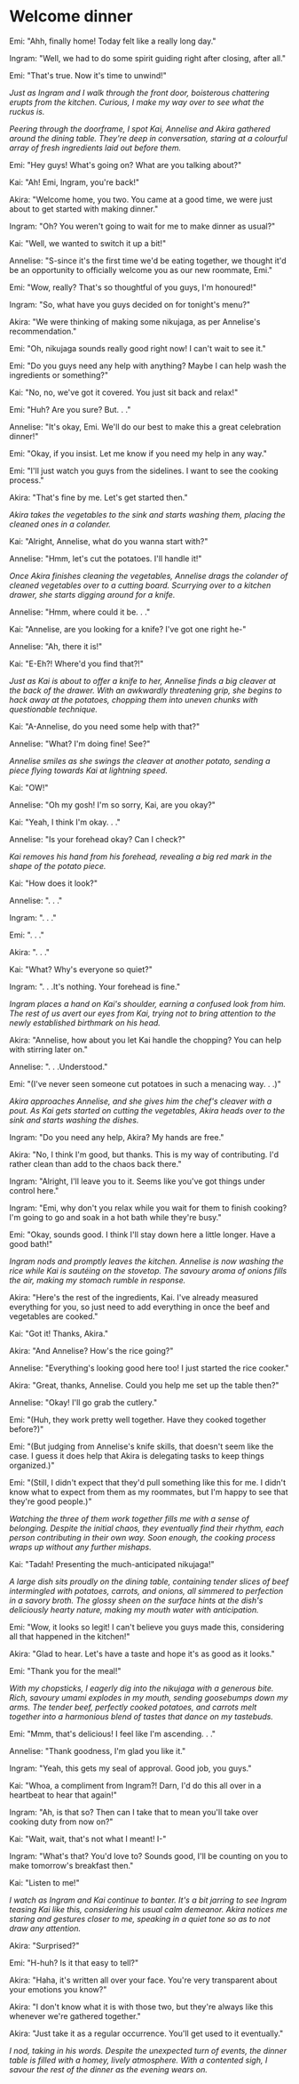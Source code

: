 # Welcome dinner
Emi: "Ahh, finally home! Today felt like a really long day."

Ingram: "Well, we had to do some spirit guiding right after closing, after all."

Emi: "That's true. Now it's time to unwind!"

*Just as Ingram and I walk through the front door, boisterous chattering erupts from the kitchen. Curious, I make my way over to see what the ruckus is.*

*Peering through the doorframe, I spot Kai, Annelise and Akira gathered around the dining table. They're deep in conversation, staring at a colourful array of fresh ingredients laid out before them.*

Emi: "Hey guys! What's going on? What are you talking about?"

Kai: "Ah! Emi, Ingram, you're back!"

Akira: "Welcome home, you two. You came at a good time, we were just about to get started with making dinner."

Ingram: "Oh? You weren't going to wait for me to make dinner as usual?"

Kai: "Well, we wanted to switch it up a bit!"

Annelise: "S-since it's the first time we'd be eating together, we thought it'd be an opportunity to officially welcome you as our new roommate, Emi."

Emi: "Wow, really? That's so thoughtful of you guys, I'm honoured!"

Ingram: "So, what have you guys decided on for tonight's menu?"

Akira: "We were thinking of making some nikujaga, as per Annelise's recommendation."

Emi: "Oh, nikujaga sounds really good right now! I can't wait to see it."

Emi: "Do you guys need any help with anything? Maybe I can help wash the ingredients or something?"

Kai: "No, no, we've got it covered. You just sit back and relax!"

Emi: "Huh? Are you sure? But. . ."

Annelise: "It's okay, Emi. We'll do our best to make this a great celebration dinner!"

Emi: "Okay, if you insist. Let me know if you need my help in any way."

Emi: "I'll just watch you guys from the sidelines. I want to see the cooking process."

Akira: "That's fine by me. Let's get started then."

*Akira takes the vegetables to the sink and starts washing them, placing the cleaned ones in a colander.*

Kai: "Alright, Annelise, what do you wanna start with?"

Annelise: "Hmm, let's cut the potatoes. I'll handle it!"

*Once Akira finishes cleaning the vegetables, Annelise drags the colander of cleaned vegetables over to a cutting board. Scurrying over to a kitchen drawer, she starts digging around for a knife.*

Annelise: "Hmm, where could it be. . ."

Kai: "Annelise, are you looking for a knife? I've got one right he-"

Annelise: "Ah, there it is!"

Kai: "E-Eh?! Where'd you find that?!"

*Just as Kai is about to offer a knife to her, Annelise finds a big cleaver at the back of the drawer. With an awkwardly threatening grip, she begins to hack away at the potatoes, chopping them into uneven chunks with questionable technique.*

Kai: "A-Annelise, do you need some help with that?"

Annelise: "What? I'm doing fine! See?"

*Annelise smiles as she swings the cleaver at another potato, sending a piece flying towards Kai at lightning speed.*

Kai: "OW!"

Annelise: "Oh my gosh! I'm so sorry, Kai, are you okay?"

Kai: "Yeah, I think I'm okay. . ."

Annelise: "Is your forehead okay? Can I check?"

*Kai removes his hand from his forehead, revealing a big red mark in the shape of the potato piece.*

Kai: "How does it look?"

Annelise: ". . ."

Ingram: ". . ."

Emi: ". . ."

Akira: ". . ."

Kai: "What? Why's everyone so quiet?"

Ingram: ". . .It's nothing. Your forehead is fine."

*Ingram places a hand on Kai's shoulder, earning a confused look from him. The rest of us avert our eyes from Kai, trying not to bring attention to the newly established birthmark on his head.*

Akira: "Annelise, how about you let Kai handle the chopping? You can help with stirring later on."

Annelise: ". . .Understood."

Emi: "(I've never seen someone cut potatoes in such a menacing way. . .)"

*Akira approaches Annelise, and she gives him the chef's cleaver with a pout. As Kai gets started on cutting the vegetables, Akira heads over to the sink and starts washing the dishes.*

Ingram: "Do you need any help, Akira? My hands are free."

Akira: "No, I think I'm good, but thanks. This is my way of contributing. I'd rather clean than add to the chaos back there."

Ingram: "Alright, I'll leave you to it. Seems like you've got things under control here."

Ingram: "Emi, why don't you relax while you wait for them to finish cooking? I'm going to go and soak in a hot bath while they're busy."

Emi: "Okay, sounds good. I think I'll stay down here a little longer. Have a good bath!"

*Ingram nods and promptly leaves the kitchen. Annelise is now washing the rice while Kai is sautéing on the stovetop. The savoury aroma of onions fills the air, making my stomach rumble in response.*

Akira: "Here's the rest of the ingredients, Kai. I've already measured everything for you, so just need to add everything in once the beef and vegetables are cooked."

Kai: "Got it! Thanks, Akira."

Akira: "And Annelise? How's the rice going?"

Annelise: "Everything's looking good here too! I just started the rice cooker."

Akira: "Great, thanks, Annelise. Could you help me set up the table then?"

Annelise: "Okay! I'll go grab the cutlery."

Emi: "(Huh, they work pretty well together. Have they cooked together before?)"
 
Emi: "(But judging from Annelise's knife skills, that doesn't seem like the case. I guess it does help that Akira is delegating tasks to keep things organized.)"

Emi: "(Still, I didn't expect that they'd pull something like this for me. I didn't know what to expect from them as my roommates, but I'm happy to see that they're good people.)"

*Watching the three of them work together fills me with a sense of belonging. Despite the initial chaos, they eventually find their rhythm, each person contributing in their own way. Soon enough, the cooking process wraps up without any further mishaps.*

Kai: "Tadah! Presenting the much-anticipated nikujaga!"

*A large dish sits proudly on the dining table, containing tender slices of beef intermingled with potatoes, carrots, and onions, all simmered to perfection in a savory broth. The glossy sheen on the surface hints at the dish's deliciously hearty nature, making my mouth water with anticipation.*

Emi: "Wow, it looks so legit! I can't believe you guys made this, considering all that happened in the kitchen!"

Akira: "Glad to hear. Let's have a taste and hope it's as good as it looks."

Emi: "Thank you for the meal!"

*With my chopsticks, I eagerly dig into the nikujaga with a generous bite. Rich, savoury umami explodes in my mouth, sending goosebumps down my arms. The tender beef, perfectly cooked potatoes, and carrots melt together into a harmonious blend of tastes that dance on my tastebuds.*

Emi: "Mmm, that's delicious! I feel like I'm ascending. . ."

Annelise: "Thank goodness, I'm glad you like it."

Ingram: "Yeah, this gets my seal of approval. Good job, you guys."

Kai: "Whoa, a compliment from Ingram?! Darn, I'd do this all over in a heartbeat to hear that again!"

Ingram: "Ah, is that so? Then can I take that to mean you'll take over cooking duty from now on?"

Kai: "Wait, wait, that's not what I meant! I-"

Ingram: "What's that? You'd love to? Sounds good, I'll be counting on you to make tomorrow's breakfast then."

Kai: "Listen to me!"

*I watch as Ingram and Kai continue to banter. It's a bit jarring to see Ingram teasing Kai like this, considering his usual calm demeanor. Akira notices me staring and gestures closer to me, speaking in a quiet tone so as to not draw any attention.*

Akira: "Surprised?"

Emi: "H-huh? Is it that easy to tell?"

Akira: "Haha, it's written all over your face. You're very transparent about your emotions you know?"

Akira: "I don't know what it is with those two, but they're always like this whenever we're gathered together."

Akira: "Just take it as a regular occurrence. You'll get used to it eventually."

*I nod, taking in his words. Despite the unexpected turn of events, the dinner table is filled with a homey, lively atmosphere. With a contented sigh, I savour the rest of the dinner as the evening wears on.*